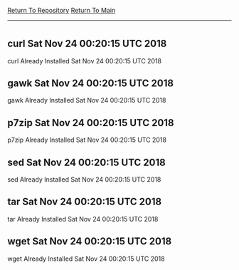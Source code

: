 [Return To Repository](https://github.com/deathbybandaid/piholeparser/)
[Return To Main](https://github.com/deathbybandaid/piholeparser/blob/master/RecentRunLogs/Mainlog.md)
____________________________________
# 
## curl Sat Nov 24 00:20:15 UTC 2018
curl Already Installed Sat Nov 24 00:20:15 UTC 2018
## gawk Sat Nov 24 00:20:15 UTC 2018
gawk Already Installed Sat Nov 24 00:20:15 UTC 2018
## p7zip Sat Nov 24 00:20:15 UTC 2018
p7zip Already Installed Sat Nov 24 00:20:15 UTC 2018
## sed Sat Nov 24 00:20:15 UTC 2018
sed Already Installed Sat Nov 24 00:20:15 UTC 2018
## tar Sat Nov 24 00:20:15 UTC 2018
tar Already Installed Sat Nov 24 00:20:15 UTC 2018
## wget Sat Nov 24 00:20:15 UTC 2018
wget Already Installed Sat Nov 24 00:20:15 UTC 2018
